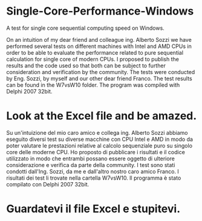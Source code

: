 # Single-Core-Performance-Windows
A test for single core sequential computing speed on Windows.

On an intuition of my dear friend and colleague ing. Alberto Sozzi we have performed several tests on different machines with Intel and AMD CPUs in order to be able to evaluate the performance related to pure sequential calculation for single core of modern CPUs. I proposed to publish the results and the code used so that both can be subject to further consideration and verification by the community.
The tests were conducted by Eng. Sozzi, by myself and our other dear friend Franco.
The test results can be found in the W7vsW10 folder. The program was compiled with Delphi 2007 32bit.

# Look at the Excel file and be amazed.

Su un'intuizione del mio caro amico e collega ing. Alberto Sozzi abbiamo eseguito diversi test su diverse macchine con CPU Intel e AMD in modo da poter valutare le prestazioni relative al calcolo sequenziale puro su singolo core delle moderne CPU. Ho proposto di pubblicare i risultati e il codice utilizzato in modo che entrambi possano essere oggetto di ulteriore considerazione e verifica da parte della community.
I test sono stati condotti dall'Ing. Sozzi, da me e dall'altro nostro caro amico Franco. 
I risultati dei test li trovate nella cartella W7vsW10. Il programma è stato compilato con Delphi 2007 32bit.

# Guardatevi il file Excel e stupitevi.
